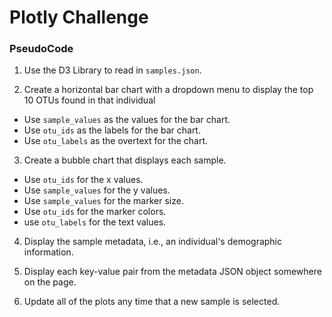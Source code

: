 # Plotly Challenge

### PseudoCode
1. Use the D3 Library to read in `samples.json`.

2. Create a horizontal bar chart with a dropdown menu to display the top 10 OTUs found in that individual
- Use `sample_values` as the values for the bar chart.
- Use `otu_ids` as the labels for the bar chart.
- Use `otu_labels` as the overtext for the chart.

3. Create a bubble chart that displays each sample.
- Use `otu_ids` for the x values.
- Use `sample_values` for the y values.
- Use `sample_values` for the marker size.
- Use `otu_ids` for the marker colors.
- use `otu_labels` for the text values.

4. Display the sample metadata, i.e., an individual's demographic information.

5. Display each key-value pair from the metadata JSON object somewhere on the page.

6. Update all of the plots any time that a new sample is selected.